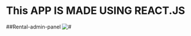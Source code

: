 # This APP IS MADE USING REACT.JS

##Rental-admin-panel
<img src="https://i.ibb.co/ryjvtdn/Capture.png" alt="#"/>
